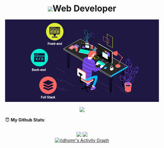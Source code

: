 <h1 align="center"><img src="https://media.giphy.com/media/hvRJCLFzcasrR4ia7z/giphy.gif" width="28">Web Developer</h1>

<p align="center">
  <img src="https://github.com/IceDev528/IceDev528/blob/main/Logo.gif" />
</p>

<p align="center">
  <a href="https://github.com/DenverCoder1/readme-typing-svg"><img src="https://readme-typing-svg.herokuapp.com/?lines=Full-Stack%20developer;5+%2B%20years%20of%20working%20experience;Being%20passionate%20and%20creative&center=true&width=380&height=45"></a>
</p>


<summary> 😇 <b>My Github Stats</b>: </summary>
<br>
<p align = "center">
  <img src = "https://github-readme-stats.vercel.app/api?username=ridhomr&show_icons=true&&include_all_commits=true&count_private=true&theme=tokyonight&line_height=27">
  <img src = "https://github-readme-stats.vercel.app/api/top-langs/?username=ridhomr&langs_count=8&layout=compact&theme=tokyonight&include_all_commits=true&line_height=27"><br />
  <a href="https://github.com/ashutosh00710/github-readme-activity-graph"><img alt="ridhomr's Activity Graph" src="https://activity-graph.herokuapp.com/graph?username=ridhomr&bg_color=1F222E&color=F8D866&line=F85D7F&point=FFFFFF&hide_border=true" /></a>
  
</p>
</details>
